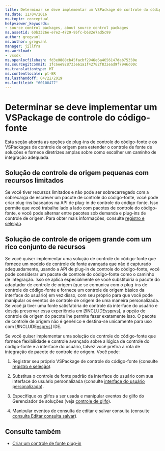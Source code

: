 ```yaml
---
title: Determinar se deve implementar um VSPackage de controle do código-fonte | Microsoft Docs
ms.date: 11/04/2016
ms.topic: conceptual
helpviewer_keywords:
- source control packages, about source control packages
ms.assetid: 60b3326e-e7e2-4729-95fc-b682e7ad5c99
author: gregvanl
ms.author: gregvanl
manager: jillfra
ms.workload:
- vssdk
ms.openlocfilehash: fd3e0888cb45facbf2946e6a4656147dab75350e
ms.sourcegitcommit: 1fc6ee928733e61a1f42782f832ead9f7946d00c
ms.translationtype: MT
ms.contentlocale: pt-BR
ms.lasthandoff: 04/22/2019
ms.locfileid: "60100477"
---
```

# <a name="determine-whether-to-implement-a-source-control-vspackage"></a>Determinar se deve implementar um VSPackage de controle do código-fonte
Esta seção aborda as opções de plug-ins de controle do código-fonte e os VSPackages de controle de origem para estender o controle de fonte de soluções e fornece diretrizes amplas sobre como escolher um caminho de integração adequada.

## <a name="small-source-control-solution-with-limited-resources"></a>Solução de controle de origem pequenas com recursos limitados
 Se você tiver recursos limitados e não pode ser sobrecarregado com a sobrecarga de escrever um pacote de controle do código-fonte, você pode criar plug-ins baseados na API de plug-in de controle do código-fonte. Isso permite que você trabalhe lado a lado com pacotes de controle do código-fonte, e você pode alternar entre pacotes sob demanda e plug-ins de controle de origem. Para obter mais informações, consulte [registro e seleção](../../extensibility/internals/registration-and-selection-source-control-vspackage.md).

## <a name="large-source-control-solution-with-a-rich-feature-set"></a>Solução de controle de origem grande com um rico conjunto de recursos
 Se você quiser implementar uma solução de controle do código-fonte que fornece um modelo de controle de fonte avançada que não é capturado adequadamente, usando a API de plug-in de controle do código-fonte, você pode considerar um pacote de controle do código-fonte como o caminho de integração. Isso se aplica especialmente se você substituiria o pacote do adaptador de controle de origem (que se comunica com o plug-ins de controle do código-fonte e fornece um controle de origem básico da interface do usuário) em vez disso, com seu próprio para que você pode manipular os eventos de controle de origem de uma maneira personalizada. Se você já tiver uma fonte satisfatória de controle da interface do usuário e deseja preservar essa experiência em [!INCLUDE[vsprvs](../../code-quality/includes/vsprvs_md.md)], a opção de controle de origem do pacote lhe permite fazer exatamente isso. O pacote de controle de origem não é genérico e destina-se unicamente para uso com [!INCLUDE[vsprvs](../../code-quality/includes/vsprvs_md.md)] IDE.

 Se você quiser implementar uma solução de controle do código-fonte que fornece flexibilidade e controle avançado sobre a lógica de controle do código-fonte e a interface do usuário, talvez você prefira a rota de integração de pacote de controle de origem. Você pode:

1. Registrar seu próprio VSPackage de controle do código-fonte (consulte [registro e seleção](../../extensibility/internals/registration-and-selection-source-control-vspackage.md)).

2. Substitua o controle de fonte padrão da interface do usuário com sua interface do usuário personalizada (consulte [interface do usuário personalizada](../../extensibility/internals/custom-user-interface-source-control-vspackage.md)).

3. Especifique os glifos a ser usada e manipular eventos de glifo do Gerenciador de soluções (veja [controle de glifo](../../extensibility/internals/glyph-control-source-control-vspackage.md)).

4. Manipular eventos de consulta de editar e salvar consulta (consulte [consulta Editar consulta salvar](../../extensibility/internals/query-edit-query-save-source-control-vspackage.md)).

## <a name="see-also"></a>Consulte também
- [Criar um controle de fonte plug-in](../../extensibility/internals/creating-a-source-control-plug-in.md)